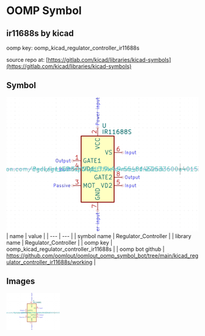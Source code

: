 # OOMP Symbol  
## ir11688s  by kicad  
  
oomp key: oomp_kicad_regulator_controller_ir11688s  
  
source repo at: [https://gitlab.com/kicad/libraries/kicad-symbols](https://gitlab.com/kicad/libraries/kicad-symbols)  
## Symbol  
  
[![working.png](working_600.png)](working.png)  
| name | value | 
| --- | --- | 
| symbol name | Regulator_Controller | 
| library name | Regulator_Controller | 
| oomp key | oomp_kicad_regulator_controller_ir11688s | 
| oomp bot github | https://github.com/oomlout/oomlout_oomp_symbol_bot/tree/main/kicad_regulator_controller_ir11688s/working | 
## Images  
  
[![working.png](working_140.png)](working.png)  
